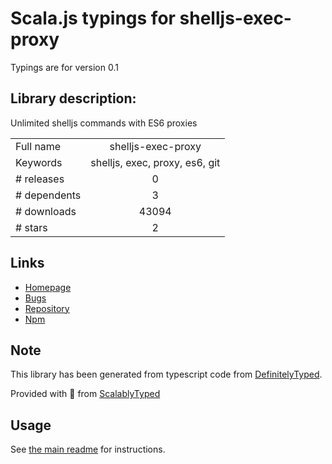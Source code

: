 
# Scala.js typings for shelljs-exec-proxy

Typings are for version 0.1

## Library description:
Unlimited shelljs commands with ES6 proxies

|                    |                 |
| ------------------ | :-------------: |
| Full name          | shelljs-exec-proxy |
| Keywords           | shelljs, exec, proxy, es6, git |
| # releases         | 0 |
| # dependents       | 3 |
| # downloads        | 43094 |
| # stars            | 2 |

## Links
- [Homepage](https://github.com/nfischer/shelljs-exec-proxy#readme)
- [Bugs](https://github.com/nfischer/shelljs-exec-proxy/issues)
- [Repository](https://github.com/nfischer/shelljs-exec-proxy)
- [Npm](https://www.npmjs.com/package/shelljs-exec-proxy)
    


## Note
This library has been generated from typescript code from [DefinitelyTyped](https://definitelytyped.org).

Provided with :purple_heart: from [ScalablyTyped](https://github.com/oyvindberg/ScalablyTyped)

## Usage
See [the main readme](../../readme.md) for instructions.


